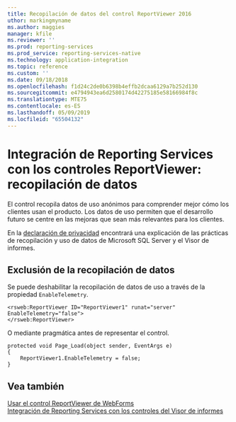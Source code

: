 ```yaml
---
title: Recopilación de datos del control ReportViewer 2016
uthor: markingmyname
ms.author: maggies
manager: kfile
ms.reviewer: ''
ms.prod: reporting-services
ms.prod_service: reporting-services-native
ms.technology: application-integration
ms.topic: reference
ms.custom: ''
ms.date: 09/18/2018
ms.openlocfilehash: f1d24c2de0b6398b4effb2dcaa6129a7b252d130
ms.sourcegitcommit: e4794943ea6d2580174d42275185e58166984f8c
ms.translationtype: MTE75
ms.contentlocale: es-ES
ms.lasthandoff: 05/09/2019
ms.locfileid: "65504132"
---
```

# <a name="integrating-reporting-services-using-reportviewer-controls---data-collection"></a>Integración de Reporting Services con los controles ReportViewer: recopilación de datos

El control recopila datos de uso anónimos para comprender mejor cómo los clientes usan el producto. Los datos de uso permiten que el desarrollo futuro se centre en las mejoras que sean más relevantes para los clientes.

En la [declaración de privacidad](https://go.microsoft.com/fwlink/?LinkID=868444) encontrará una explicación de las prácticas de recopilación y uso de datos de Microsoft SQL Server y el Visor de informes.

## <a name="opting-out-of-data-collection"></a>Exclusión de la recopilación de datos

Se puede deshabilitar la recopilación de datos de uso a través de la propiedad ```EnableTelemetry```.

```
<rsweb:ReportViewer ID="ReportViewer1" runat="server" EnableTelemetry="false">
</rsweb:ReportViewer>
```

O mediante pragmática antes de representar el control.
    
```
protected void Page_Load(object sender, EventArgs e)
{
    ReportViewer1.EnableTelemetry = false;
}
```
## <a name="see-also"></a>Vea también

[Usar el control ReportViewer de WebForms](../../reporting-services/application-integration/using-the-webforms-reportviewer-control.md)  
[Integración de Reporting Services con los controles del Visor de informes](../../reporting-services/application-integration/integrating-reporting-services-using-reportviewer-controls.md) 



